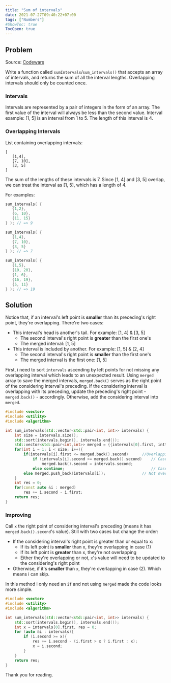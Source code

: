 ```yaml
---
title: "Sum of intervals"
date: 2021-07-27T09:40:22+07:00
tags: ["Numbers"]
#ShowToc: true
TocOpen: true
---
```


## Problem
Source: [Codewars](https://www.codewars.com/kata/52b7ed099cdc285c300001cd)

Write a function called `sumIntervals`/`sum_intervals()` that accepts an array of intervals, and returns the sum of all the interval lengths. Overlapping intervals should only be counted once.

### Intervals
Intervals are represented by a pair of integers in the form of an array. The first value of the interval will always be less than the second value. Interval example: [1, 5] is an interval from 1 to 5. The length of this interval is 4.

### Overlapping Intervals
List containing overlapping intervals:
```
[
   [1,4],
   [7, 10],
   [3, 5]
]
```
The sum of the lengths of these intervals is 7. Since [1, 4] and [3, 5] overlap, we can treat the interval as [1, 5], which has a length of 4.

For examples:
```cpp
sum_intervals( {
   {1,2},
   {6, 10},
   {11, 15}
} ); // => 9

sum_intervals( {
   {1,4},
   {7, 10},
   {3, 5}
} ); // => 7

sum_intervals( {
   {1,5},
   {10, 20},
   {1, 6},
   {16, 19},
   {5, 11}
} ); // => 19
```
## Solution
Notice that, if an interval's left point is **smaller** than its preceding's right point, they're overlapping. There're two cases:
- This interval's head is another's tail. For example: [1, 4] & [3, 5]
    - The second interval's right point is **greater** than the first one's
    - The merged interval: [1, 5]
- This interval is included by another. For example: [1, 5] & [2, 4]
    - The second interval's right point is **smaller** than the first one's
    - The merged interval is the first one: [1, 5]

First, i need to sort `intervals` ascending by left points for not missing any overlapping interval which leads to an unexpected result. Using `merged` array to save the merged intervals, `merged.back()` serves as the right point of the considering interval's preceding. If the considering interval is overlapping with its preceding, update the preceding's right point - `merged.back()` - accordingly. Otherwise, add the considering interval into `merged`. 
```cpp
#include <vector>
#include <utility>
#include <algorithm>

int sum_intervals(std::vector<std::pair<int, int>> intervals) {
    int size = intervals.size();
    std::sort(intervals.begin(), intervals.end());
    std::vector<std::pair<int,int>> merged = {{intervals[0].first, inttervals[0].second}};
    for(int i = 1; i < size; i++){
        if(intervals[i].first <= merged.back().second)      //Overlapping
            if (intervals[i].second >= merged.back().second)    // Case (1)
                merged.back().second = intervals.second; 
            else continue;                                      // Case (2)
        else merged.push_back(intervals[i]);                // Not overlapping
    }
    int res = 0;
    for(const auto &i : merged)
        res += i.second - i.first;   
    return res;
}

```
### Improving 
Call `x` the right point of considering interval's preceding (means it has `merged.back().second`'s value). Still with two cases but change the order: 
- If the considering interval's right point is greater than or equal to x:
    - If its left point is **smaller** than x, they're overlapping in case (1)
    - If its left point is **greater** than x, they're not overlapping
    - Either they're overlapping or not, `x`'s value will need to be updated to the considering's right point
- Otherwise, if it's **smaller** than `x`, they're overlapping in case (2). Which means i can skip.

In this method i only need an `if` and not using `merged` made the code looks more simple.
```cpp
#include <vector>
#include <utility>
#include <algorithm>

int sum_intervals(std::vector<std::pair<int, int>> intervals) {
    std::sort(intervals.begin(), intervals.end());
    int x = intervals[0].first, res = 0;
    for (auto &i : intervals){
        if (i.second >= x){
            res += i.second - (i.first > x ? i.first : x);
            x = i.second;
        }    
    }
    return res;
}
```
Thank you for reading.